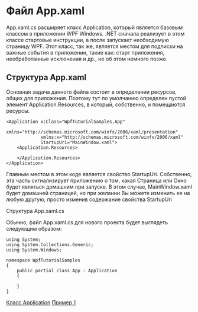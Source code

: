 # Файл App.xaml

App.xaml.cs расширяет класс Application, который является базовым классом в приложении WPF Windows. .NET сначала реализует в этом классе стартовые инструкции, а после запускает необходимую страницу WPF. Этот класс, так же, является местом для подписки на важные события в приложении, такие как: старт приложения, необработанные исключения и др., но об этом немного позже.

## Структура App.xaml

Основная задача данного файла состоит в определении ресурсов, общих для приложения. Поэтому тут по умолчанию определен пустой элемент Application.Resources, в который, собственно, и помещаются ресурсы. 

```
<Application x:Class="WpfTutorialSamples.App"
             xmlns="http://schemas.microsoft.com/winfx/2006/xaml/presentation"
             xmlns:x="http://schemas.microsoft.com/winfx/2006/xaml"
             StartupUri="MainWindow.xaml">
    <Application.Resources>

    </Application.Resources>
</Application>
```
Главным местом в этом коде является свойство StartupUri. Собственно, эта часть сигнализирует приложению о том, какая Страница или Окно будет являться домашним при запуске. В этом случае, MainWindow.xaml будет домашней страницей, но при желании Вы можете изменить ее на любую другую, просто изменив содержание свойства StartupUri



Структура App.xaml.cs

Обычно, файл App.xaml.cs для нового проекта будет выглядеть следующим образом:

```
using System;
using System.Collections.Generic;
using System.Windows;

namespace WpfTutorialSamples
{
	public partial class App : Application
	{

	}
}
```
[Класс Application](https://docs.microsoft.com/ru-ru/dotnet/desktop/wpf/app-development/application-management-overview?view=netframeworkdesktop-4.8#:~:text=%D0%B8%20%D1%83%D0%BF%D1%80%D0%B0%D0%B2%D0%BB%D0%B5%D0%BD%D0%B8%D1%8F%20%D0%B8%D0%BC%D0%B8.-,%D0%9A%D0%BB%D0%B0%D1%81%D1%81%20Application,-%D0%92%20WPF%20%D0%BE%D0%B1%D1%89%D0%B8%D0%B5)
[Пример 1](https://www.nookery.ru/wpf-static-and-dynamic-resources/?)
